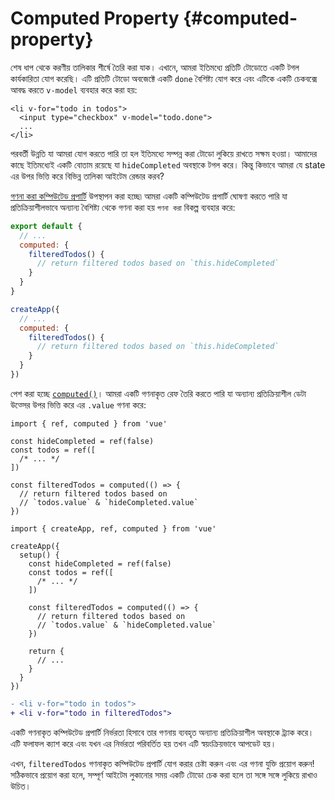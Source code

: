 # Computed Property {#computed-property}

শেষ ধাপ থেকে করণীয় তালিকার শীর্ষে তৈরি করা যাক। এখানে, আমরা ইতিমধ্যে প্রতিটি টোডোতে একটি টগল কার্যকারিতা যোগ করেছি। এটি প্রতিটি টোডো অবজেক্টে একটি `done` বৈশিষ্ট্য যোগ করে এবং এটিকে একটি চেকবক্সে আবদ্ধ করতে `v-model` ব্যবহার করে করা হয়:

```vue-html{2}
<li v-for="todo in todos">
  <input type="checkbox" v-model="todo.done">
  ...
</li>
```

পরবর্তী উন্নতি যা আমরা যোগ করতে পারি তা হল ইতিমধ্যে সম্পন্ন করা টোডো লুকিয়ে রাখতে সক্ষম হওয়া। আমাদের কাছে ইতিমধ্যেই একটি বোতাম রয়েছে যা `hideCompleted` অবস্থাকে টগল করে। কিন্তু কিভাবে আমরা যে state এর উপর ভিত্তি করে বিভিন্ন তালিকা আইটেম রেন্ডার করব?

<div class="options-api">

<a target="_blank" href="/guide/essentials/computed.html">গণনা করা কম্পিউটেড প্রপার্টি</a> উপস্থাপন করা হচ্ছে৷ আমরা একটি কম্পিউটেড প্রপার্টি ঘোষণা করতে পারি যা প্রতিক্রিয়াশীলভাবে অন্যান্য বৈশিষ্ট্য থেকে গণনা করা হয় `গণনা করা` বিকল্প ব্যবহার করে:

<div class="sfc">

```js
export default {
  // ...
  computed: {
    filteredTodos() {
      // return filtered todos based on `this.hideCompleted`
    }
  }
}
```

</div>
<div class="html">

```js
createApp({
  // ...
  computed: {
    filteredTodos() {
      // return filtered todos based on `this.hideCompleted`
    }
  }
})
```

</div>

</div>
<div class="composition-api">

পেশ করা হচ্ছে <a target="_blank" href="/guide/essentials/computed.html">`computed()`</a>। আমরা একটি গণনাকৃত রেফ তৈরি করতে পারি যা অন্যান্য প্রতিক্রিয়াশীল ডেটা উত্সের উপর ভিত্তি করে এর `.value` গণনা করে:

<div class="sfc">

```js{8-11}
import { ref, computed } from 'vue'

const hideCompleted = ref(false)
const todos = ref([
  /* ... */
])

const filteredTodos = computed(() => {
  // return filtered todos based on
  // `todos.value` & `hideCompleted.value`
})
```

</div>
<div class="html">

```js{10-13}
import { createApp, ref, computed } from 'vue'

createApp({
  setup() {
    const hideCompleted = ref(false)
    const todos = ref([
      /* ... */
    ])

    const filteredTodos = computed(() => {
      // return filtered todos based on
      // `todos.value` & `hideCompleted.value`
    })

    return {
      // ...
    }
  }
})
```

</div>

</div>

```diff
- <li v-for="todo in todos">
+ <li v-for="todo in filteredTodos">
```

একটি গণনাকৃত কম্পিউটেড প্রপার্টি নির্ভরতা হিসাবে তার গণনায় ব্যবহৃত অন্যান্য প্রতিক্রিয়াশীল অবস্থাকে ট্র্যাক করে। এটি ফলাফল ক্যাশ করে এবং যখন এর নির্ভরতা পরিবর্তিত হয় তখন এটি স্বয়ংক্রিয়ভাবে আপডেট হয়।

এখন, `filteredTodos` গণনাকৃত কম্পিউটেড প্রপার্টি যোগ করার চেষ্টা করুন এবং এর গণনা যুক্তি প্রয়োগ করুন! সঠিকভাবে প্রয়োগ করা হলে, সম্পূর্ণ আইটেম লুকানোর সময় একটি টোডো চেক করা হলে তা সঙ্গে সঙ্গে লুকিয়ে রাখাও উচিত।
